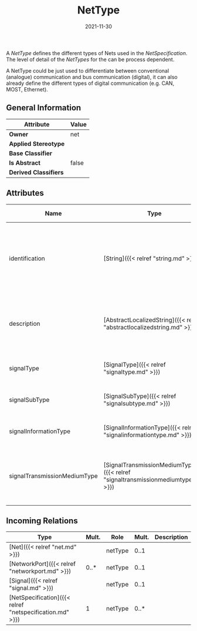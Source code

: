﻿---
title: NetType
toc: false
type: specs
date: "2021-11-30"
draft: false
specification: VEC
version: 2.0.0-rc1
documentType: "Recommendation"
elementType: Class
classes:
  - NetType
menu_name: vec-2.0.0-rc1
---
<p> A <i>NetType</i> defines the different types of Nets used in the <i>NetSpecification</i>. The level of detail of the <i>NetTypes</i> for the can be process dependent.      </p>      <p> A NetType could be just used to differentiate between conventional (analogue) communication and bus communication (digital), it can also already define the different types of digital communication (e.g. CAN, MOST, Ethernet).      </p>

## General Information

| Attribute               | Value |
|-------------------------|-------|
| **Owner**               | net |
| **Applied Stereotype**  |   |
| **Base Classifier**     |   |
| **Is Abstract**         | false |
| **Derived Classifiers** |   |

## Attributes
|  Name  |  Type  |  Mult.  |  Description  |  Owning Classifier  |
|--------|--------|---------|---------------|--------------|
|identification | [String]({{< relref "string.md" >}}) |  | <p> Specifies a unique identification of the NetType. The identification is guaranteed to be unique within the NetSpecification.      </p> | [NetType]({{< relref "nettype.md" >}}) |
|description | [AbstractLocalizedString]({{< relref "abstractlocalizedstring.md" >}}) | 0..* | <p> Room for additional, human readable information about the <i>NetType</i>.      </p> | [NetType]({{< relref "nettype.md" >}}) |
|signalType | [SignalType]({{< relref "signaltype.md" >}}) | 0..1 |  | [NetType]({{< relref "nettype.md" >}}) |
|signalSubType | [SignalSubType]({{< relref "signalsubtype.md" >}}) | 0..1 |  | [NetType]({{< relref "nettype.md" >}}) |
|signalInformationType | [SignalInformationType]({{< relref "signalinformationtype.md" >}}) | 0..1 |  | [NetType]({{< relref "nettype.md" >}}) |
|signalTransmissionMediumType | [SignalTransmissionMediumType]({{< relref "signaltransmissionmediumtype.md" >}}) | 0..1 | <p> Specifies the type of the transmission medium for signals of this type.      </p> | [NetType]({{< relref "nettype.md" >}}) |

##  Incoming Relations
|    Type  |   Mult.  |   Role    |   Mult.   |   Description  |
|----------|----------|-----------|-----------|----------------|
| [Net]({{< relref "net.md" >}}) |  | netType | 0..1 |  |
| [NetworkPort]({{< relref "networkport.md" >}}) | 0..* | netType | 0..1 |  |
| [Signal]({{< relref "signal.md" >}}) |  | netType | 0..1 |  |
| [NetSpecification]({{< relref "netspecification.md" >}}) | 1 | netType | 0..* |  |
